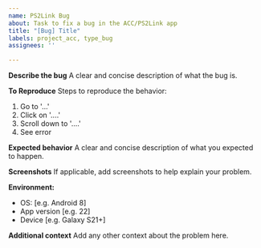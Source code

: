 ```yaml
---
name: PS2Link Bug
about: Task to fix a bug in the ACC/PS2Link app
title: "[Bug] Title"
labels: project_acc, type_bug
assignees: ''

---
```


**Describe the bug**
A clear and concise description of what the bug is.

**To Reproduce**
Steps to reproduce the behavior:
1. Go to '...'
2. Click on '....'
3. Scroll down to '....'
4. See error

**Expected behavior**
A clear and concise description of what you expected to happen.

**Screenshots**
If applicable, add screenshots to help explain your problem.

**Environment:**
 - OS: [e.g. Android 8]
 - App version [e.g. 22]
 - Device [e.g. Galaxy S21+]

**Additional context**
Add any other context about the problem here.

